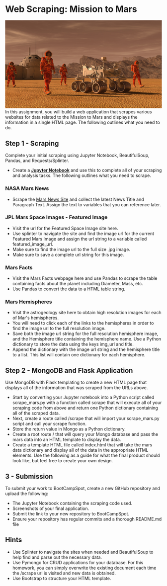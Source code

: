 # Web Scraping: Mission to Mars
![Image](Images/mission_to_mars.png)
In this assignment, you will build a web application that scrapes various websites for data related to the Mission to Mars and displays the information in a single HTML page. The following outlines what you need to do.

## Step 1 - Scraping
Complete your initial scraping using Jupyter Notebook, BeautifulSoup, Pandas, and Requests/Splinter.
* Create a [**Jupyter Notebook**](Missions_to_Mars/mission_to_mars.ipynb) and use this to complete all of your scraping and analysis tasks. 
The following outlines what you need to scrape.

### NASA Mars News
* Scrape the [Mars News Site]() and collect the latest News Title and Paragraph Text. Assign the text to variables that you can reference later.

### JPL Mars Space Images - Featured Image
* Visit the url for the Featured Space Image site here.
* Use splinter to navigate the site and find the image url for the current Featured Mars Image and assign the url string to a variable called featured_image_url.
* Make sure to find the image url to the full size .jpg image.
* Make sure to save a complete url string for this image.

### Mars Facts
* Visit the Mars Facts webpage here and use Pandas to scrape the table containing facts about the planet including Diameter, Mass, etc.
* Use Pandas to convert the data to a HTML table string.

### Mars Hemispheres
* Visit the astrogeology site here to obtain high resolution images for each of Mar's hemispheres.
* You will need to click each of the links to the hemispheres in order to find the image url to the full resolution image.
* Save both the image url string for the full resolution hemisphere image, and the Hemisphere title containing the hemisphere name. Use a Python dictionary to store the data using the keys img_url and title.
* Append the dictionary with the image url string and the hemisphere title to a list. This list will contain one dictionary for each hemisphere.

## Step 2 - MongoDB and Flask Application
Use MongoDB with Flask templating to create a new HTML page that displays all of the information that was scraped from the URLs above.
* Start by converting your Jupyter notebook into a Python script called scrape_mars.py with a function called scrape that will execute all of your scraping code from above and return one Python dictionary containing all of the scraped data.
* Next, create a route called /scrape that will import your scrape_mars.py script and call your scrape function.
* Store the return value in Mongo as a Python dictionary.
* Create a root route / that will query your Mongo database and pass the mars data into an HTML template to display the data.
* Create a template HTML file called index.html that will take the mars data dictionary and display all of the data in the appropriate HTML elements. Use the following as a guide for what the final product should look like, but feel free to create your own design.

## 3 - Submission
To submit your work to BootCampSpot, create a new GitHub repository and upload the following:
* The Jupyter Notebook containing the scraping code used.
* Screenshots of your final application.
* Submit the link to your new repository to BootCampSpot.
* Ensure your repository has regular commits and a thorough README.md file

## Hints
* Use Splinter to navigate the sites when needed and BeautifulSoup to help find and parse out the necessary data.
* Use Pymongo for CRUD applications for your database. For this homework, you can simply overwrite the existing document each time the /scrape url is visited and new data is obtained.
* Use Bootstrap to structure your HTML template.
